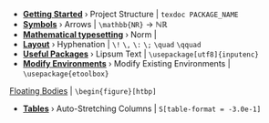 - **[Getting Started](Getting%20started.md)** ›
    Project Structure | `texdoc PACKAGE_NAME`
- **[Symbols](symbols.md)** ›
    Arrows | `\mathbb{NR}` → ℕℝ
- **[Mathematical typesetting](Mathematical%20typesetting.md)** ›
    Norm | 
- **[Layout](layout.md)** ›
    Hyphenation | `\!` `\,` `\:` `\;` `\quad` `\qquad`
- **[Useful Packages](packages.md)** ›
    Lipsum Text | `\usepackage[utf8]{inputenc}`
- **[Modify Environments](environments.md)** ›
    Modify Existing Environments | `\usepackage{etoolbox}`

[Floating Bodies](Floating%20Bodies.md) | `\begin{figure}[htbp]`

- **[Tables](tables.md)** ›
    Auto-Stretching Columns | `S[table-format = -3.0e-1]`